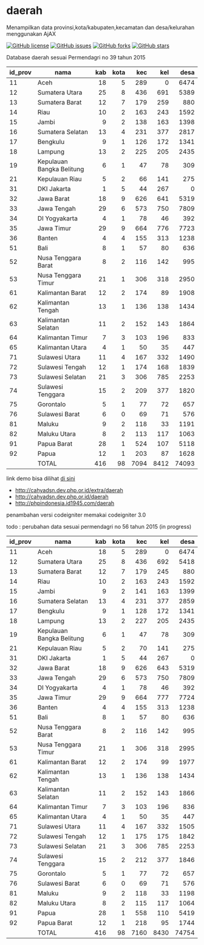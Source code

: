 daerah
======

Menampilkan data provinsi,kota/kabupaten,kecamatan dan desa/kelurahan menggunakan AjAX

[![GitHub license](https://img.shields.io/badge/license-MIT-blue.svg)](LICENSE)
[![GitHub issues](https://img.shields.io/github/issues/cahyadsn/daerah.svg)](https://github.com/cahyadsn/daerah/issues)
[![GitHub forks](https://img.shields.io/github/forks/cahyadsn/daerah.svg)](https://github.com/cahyadsn/daerah/network)
[![GitHub stars](https://img.shields.io/github/stars/cahyadsn/daerah.svg)](https://github.com/cahyadsn/daerah/stargazers)

Database daerah sesuai Permendagri no 39 tahun 2015

| id_prov | nama                      | kab  | kota | kec | kel  | desa |
|---------|---------------------------|-----:|-----:|----:|-----:|-----:|
| 11      | Aceh                      |   18 |    5 | 289 |    0 | 6474 |
| 12      | Sumatera Utara            |   25 |    8 | 436 |  691 | 5389 |
| 13      | Sumatera Barat            |   12 |    7 | 179 |  259 |  880 |
| 14      | Riau                      |   10 |    2 | 163 |  243 | 1592 |
| 15      | Jambi                     |    9 |    2 | 138 |  163 | 1398 |
| 16      | Sumatera Selatan          |   13 |    4 | 231 |  377 | 2817 |
| 17      | Bengkulu                  |    9 |    1 | 126 |  172 | 1341 |
| 18      | Lampung                   |   13 |    2 | 225 |  205 | 2435 |
| 19      | Kepulauan Bangka Belitung |    6 |    1 |  47 |   78 |  309 |
| 21      | Kepulauan Riau            |    5 |    2 |  66 |  141 |  275 |
| 31      | DKI Jakarta               |    1 |    5 |  44 |  267 |    0 |
| 32      | Jawa Barat                |   18 |    9 | 626 |  641 | 5319 |
| 33      | Jawa Tengah               |   29 |    6 | 573 |  750 | 7809 |
| 34      | DI Yogyakarta             |    4 |    1 |  78 |   46 |  392 |
| 35      | Jawa Timur                |   29 |    9 | 664 |  776 | 7723 |
| 36      | Banten                    |    4 |    4 | 155 |  313 | 1238 |
| 51      | Bali                      |    8 |    1 |  57 |   80 |  636 |
| 52      | Nusa Tenggara Barat       |    8 |    2 | 116 |  142 |  995 |
| 53      | Nusa Tenggara Timur       |   21 |    1 | 306 |  318 | 2950 |
| 61      | Kalimantan Barat          |   12 |    2 | 174 |   89 | 1908 |
| 62      | Kalimantan Tengah         |   13 |    1 | 136 |  138 | 1434 |
| 63      | Kalimantan Selatan        |   11 |    2 | 152 |  143 | 1864 |
| 64      | Kalimantan Timur          |    7 |    3 | 103 |  196 |  833 |
| 65      | Kalimantan Utara          |    4 |    1 |  50 |   35 |  447 |
| 71      | Sulawesi Utara            |   11 |    4 | 167 |  332 | 1490 |
| 72      | Sulawesi Tengah           |   12 |    1 | 174 |  168 | 1839 |
| 73      | Sulawesi Selatan          |   21 |    3 | 306 |  785 | 2253 |
| 74      | Sulawesi Tenggara         |   15 |    2 | 209 |  377 | 1820 |
| 75      | Gorontalo                 |    5 |    1 |  77 |   72 |  657 |
| 76      | Sulawesi Barat            |    6 |    0 |  69 |   71 |  576 |
| 81      | Maluku                    |    9 |    2 | 118 |   33 | 1191 |
| 82      | Maluku Utara              |    8 |    2 | 113 |  117 | 1063 |
| 91      | Papua Barat               |   28 |    1 | 524 |  107 | 5118 |
| 92      | Papua                     |   12 |    1 | 203 |   87 | 1628 |
|         | TOTAL                     |  416 |   98 |7094 | 8412 |74093 |

link demo bisa dilihat [di sini]
- http://cahyadsn.dev.php.or.id/extra/daerah
- http://cahyadsn.dev.php.or.id/daerah
- http://phpindonesia.id1945.com/daerah

penambahan versi codeigniter memakai codeigniter 3.0 

todo : perubahan data sesuai permendagri no 56 tahun 2015 (in progress)

| id_prov | nama                      | kab  | kota | kec | kel  | desa |
|---------|---------------------------|-----:|-----:|----:|-----:|-----:|
| 11      | Aceh                      |   18 |    5 | 289 |    0 | 6474 |
| 12      | Sumatera Utara            |   25 |    8 | 436 |  692 | 5418 |
| 13      | Sumatera Barat            |   12 |    7 | 179 |  245 |  880 |
| 14      | Riau                      |   10 |    2 | 163 |  243 | 1592 |
| 15      | Jambi                     |    9 |    2 | 141 |  163 | 1399 |
| 16      | Sumatera Selatan          |   13 |    4 | 231 |  377 | 2859 |
| 17      | Bengkulu                  |    9 |    1 | 128 |  172 | 1341 |
| 18      | Lampung                   |   13 |    2 | 227 |  205 | 2435 |
| 19      | Kepulauan Bangka Belitung |    6 |    1 |  47 |   78 |  309 |
| 21      | Kepulauan Riau            |    5 |    2 |  70 |  141 |  275 |
| 31      | DKI Jakarta               |    1 |    5 |  44 |  267 |    0 |
| 32      | Jawa Barat                |   18 |    9 | 626 |  643 | 5319 |
| 33      | Jawa Tengah               |   29 |    6 | 573 |  750 | 7809 |
| 34      | DI Yogyakarta             |    4 |    1 |  78 |   46 |  392 |
| 35      | Jawa Timur                |   29 |    9 | 664 |  777 | 7724 |
| 36      | Banten                    |    4 |    4 | 155 |  313 | 1238 |
| 51      | Bali                      |    8 |    1 |  57 |   80 |  636 |
| 52      | Nusa Tenggara Barat       |    8 |    2 | 116 |  142 |  995 |
| 53      | Nusa Tenggara Timur       |   21 |    1 | 306 |  318 | 2995 |
| 61      | Kalimantan Barat          |   12 |    2 | 174 |   99 | 1977 |
| 62      | Kalimantan Tengah         |   13 |    1 | 136 |  138 | 1434 |
| 63      | Kalimantan Selatan        |   11 |    2 | 152 |  143 | 1866 |
| 64      | Kalimantan Timur          |    7 |    3 | 103 |  196 |  836 |
| 65      | Kalimantan Utara          |    4 |    1 |  50 |   35 |  447 |
| 71      | Sulawesi Utara            |   11 |    4 | 167 |  332 | 1505 |
| 72      | Sulawesi Tengah           |   12 |    1 | 175 |  175 | 1842 |
| 73      | Sulawesi Selatan          |   21 |    3 | 306 |  785 | 2253 |
| 74      | Sulawesi Tenggara         |   15 |    2 | 212 |  377 | 1846 |
| 75      | Gorontalo                 |    5 |    1 |  77 |   72 |  657 |
| 76      | Sulawesi Barat            |    6 |    0 |  69 |   71 |  576 |
| 81      | Maluku                    |    9 |    2 | 118 |   33 | 1198 |
| 82      | Maluku Utara              |    8 |    2 | 115 |  117 | 1064 |
| 91      | Papua                     |   28 |    1 | 558 |  110 | 5419 |
| 92      | Papua Barat               |   12 |    1 | 218 |   95 | 1744 |
|         | TOTAL                     |  416 |   98 |7160 | 8430 |74754 |

[di sini]: http://cahyadsn.dev.php.or.id/extra/daerah/
